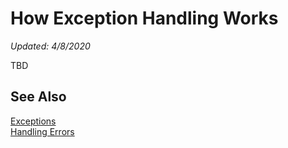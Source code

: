 # How Exception Handling Works
*Updated: 4/8/2020*

TBD

## See Also

[Exceptions](exceptions.md) \
[Handling Errors](handling-errors.md)
